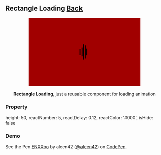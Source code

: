 ## Rectangle Loading [Back](./../react.md)

<p align="center">
    <img alt="rectangle loading" title="rectangle loading" src="./preview.png"></img>
</p>

<p align="center">
<strong>Rectangle Loading</strong>, just a reusable component for loading animation
</p>

### Property



height: 50,
	reactNumber: 5,
	reactDelay: 0.12,
	reactColor: '#000',
	isHide: false

### Demo

<p>
<p data-height="300" data-theme-id="21735" data-slug-hash="ENXXbo" data-default-tab="result" data-user="aleen42" data-embed-version="2" data-pen-title="ENXXbo" class="codepen">See the Pen <a href="http://codepen.io/aleen42/pen/ENXXbo/">ENXXbo</a> by aleen42 (<a href="http://codepen.io/aleen42">@aleen42</a>) on <a href="http://codepen.io">CodePen</a>.</p>
<script async src="https://production-assets.codepen.io/assets/embed/ei.js"></script>
</p>
